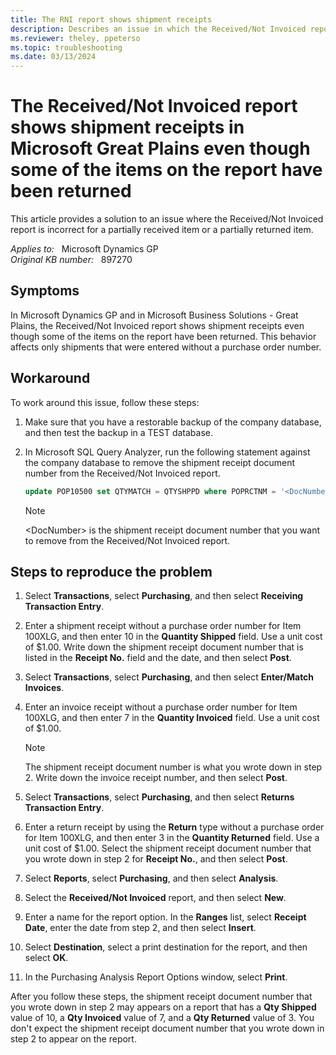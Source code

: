 ```yaml
---
title: The RNI report shows shipment receipts
description: Describes an issue in which the Received/Not Invoiced report is incorrect for a partially received item or a partially returned item.
ms.reviewer: theley, ppeterso
ms.topic: troubleshooting
ms.date: 03/13/2024
---
```

# The Received/Not Invoiced report shows shipment receipts in Microsoft Great Plains even though some of the items on the report have been returned

This article provides a solution to an issue where the Received/Not Invoiced report is incorrect for a partially received item or a partially returned item.

_Applies to:_ &nbsp; Microsoft Dynamics GP  
_Original KB number:_ &nbsp; 897270

## Symptoms

In Microsoft Dynamics GP and in Microsoft Business Solutions - Great Plains, the Received/Not Invoiced report shows shipment receipts even though some of the items on the report have been returned. This behavior affects only shipments that were entered without a purchase order number.

## Workaround

To work around this issue, follow these steps:

1. Make sure that you have a restorable backup of the company database, and then test the backup in a TEST database.
2. In Microsoft SQL Query Analyzer, run the following statement against the company database to remove the shipment receipt document number from the Received/Not Invoiced report.

    ```sql
    update POP10500 set QTYMATCH = QTYSHPPD where POPRCTNM = '<DocNumber>'
    ```

    > [!NOTE]
    > \<DocNumber> is the shipment receipt document number that you want to remove from the Received/Not Invoiced report.

## Steps to reproduce the problem

1. Select **Transactions**, select **Purchasing**, and then select **Receiving Transaction Entry**.
2. Enter a shipment receipt without a purchase order number for Item 100XLG, and then enter 10 in the **Quantity Shipped** field. Use a unit cost of $1.00. Write down the shipment receipt document number that is listed in the **Receipt No.** field and the date, and then select **Post**.
3. Select **Transactions**, select **Purchasing**, and then select **Enter/Match Invoices**.
4. Enter an invoice receipt without a purchase order number for Item 100XLG, and then enter 7 in the **Quantity Invoiced** field. Use a unit cost of $1.00.

    > [!NOTE]
    > The shipment receipt document number is what you wrote down in step 2. Write down the invoice receipt number, and then select **Post**.
5. Select **Transactions**, select **Purchasing**, and then select **Returns Transaction Entry**.
6. Enter a return receipt by using the **Return** type without a purchase order for Item 100XLG, and then enter 3 in the **Quantity Returned** field. Use a unit cost of $1.00. Select the shipment receipt document number that you wrote down in step 2 for **Receipt No.**, and then select **Post**.
7. Select **Reports**, select **Purchasing**, and then select **Analysis**.
8. Select the **Received/Not Invoiced** report, and then select **New**.
9. Enter a name for the report option. In the **Ranges** list, select **Receipt Date**, enter the date from step 2, and then select **Insert**.
10. Select **Destination**, select a print destination for the report, and then select **OK**.
11. In the Purchasing Analysis Report Options window, select **Print**.

After you follow these steps, the shipment receipt document number that you wrote down in step 2 may appears on a report that has a **Qty Shipped** value of 10, a **Qty Invoiced** value of 7, and a **Qty Returned** value of 3. You don't expect the shipment receipt document number that you wrote down in step 2 to appear on the report.
